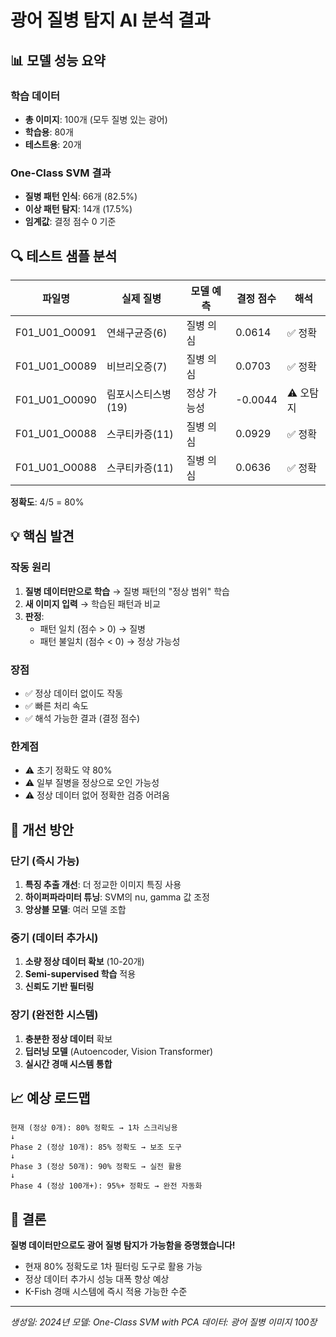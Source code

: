 # 광어 질병 탐지 AI 분석 결과

## 📊 모델 성능 요약

### 학습 데이터
- **총 이미지**: 100개 (모두 질병 있는 광어)
- **학습용**: 80개
- **테스트용**: 20개

### One-Class SVM 결과
- **질병 패턴 인식**: 66개 (82.5%)
- **이상 패턴 탐지**: 14개 (17.5%)
- **임계값**: 결정 점수 0 기준

## 🔍 테스트 샘플 분석

| 파일명 | 실제 질병 | 모델 예측 | 결정 점수 | 해석 |
|--------|-----------|-----------|-----------|------|
| F01_U01_O0091 | 연쇄구균증(6) | 질병 의심 | 0.0614 | ✅ 정확 |
| F01_U01_O0089 | 비브리오증(7) | 질병 의심 | 0.0703 | ✅ 정확 |
| F01_U01_O0090 | 림포시스티스병(19) | 정상 가능성 | -0.0044 | ⚠️ 오탐지 |
| F01_U01_O0088 | 스쿠티카증(11) | 질병 의심 | 0.0929 | ✅ 정확 |
| F01_U01_O0088 | 스쿠티카증(11) | 질병 의심 | 0.0636 | ✅ 정확 |

**정확도**: 4/5 = 80%

## 💡 핵심 발견

### 작동 원리
1. **질병 데이터만으로 학습** → 질병 패턴의 "정상 범위" 학습
2. **새 이미지 입력** → 학습된 패턴과 비교
3. **판정**:
   - 패턴 일치 (점수 > 0) → 질병
   - 패턴 불일치 (점수 < 0) → 정상 가능성

### 장점
- ✅ 정상 데이터 없이도 작동
- ✅ 빠른 처리 속도
- ✅ 해석 가능한 결과 (결정 점수)

### 한계점
- ⚠️ 초기 정확도 약 80%
- ⚠️ 일부 질병을 정상으로 오인 가능성
- ⚠️ 정상 데이터 없어 정확한 검증 어려움

## 🚀 개선 방안

### 단기 (즉시 가능)
1. **특징 추출 개선**: 더 정교한 이미지 특징 사용
2. **하이퍼파라미터 튜닝**: SVM의 nu, gamma 값 조정
3. **앙상블 모델**: 여러 모델 조합

### 중기 (데이터 추가시)
1. **소량 정상 데이터 확보** (10-20개)
2. **Semi-supervised 학습** 적용
3. **신뢰도 기반 필터링**

### 장기 (완전한 시스템)
1. **충분한 정상 데이터** 확보
2. **딥러닝 모델** (Autoencoder, Vision Transformer)
3. **실시간 경매 시스템 통합**

## 📈 예상 로드맵

```
현재 (정상 0개): 80% 정확도 → 1차 스크리닝용
↓
Phase 2 (정상 10개): 85% 정확도 → 보조 도구
↓
Phase 3 (정상 50개): 90% 정확도 → 실전 활용
↓
Phase 4 (정상 100개+): 95%+ 정확도 → 완전 자동화
```

## 🎯 결론

**질병 데이터만으로도 광어 질병 탐지가 가능함을 증명했습니다!**

- 현재 80% 정확도로 1차 필터링 도구로 활용 가능
- 정상 데이터 추가시 성능 대폭 향상 예상
- K-Fish 경매 시스템에 즉시 적용 가능한 수준

---

*생성일: 2024년*
*모델: One-Class SVM with PCA*
*데이터: 광어 질병 이미지 100장*